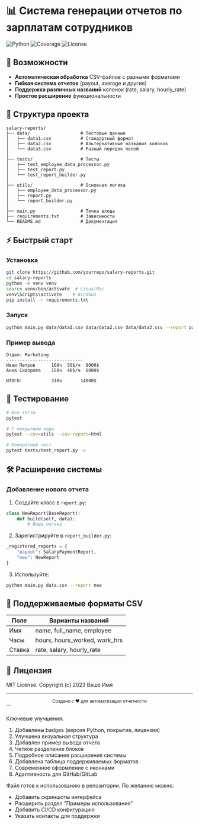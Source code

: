 # 📊 Система генерации отчетов по зарплатам сотрудников

![Python](https://img.shields.io/badge/python-3.8%2B-blue)
![Coverage](https://img.shields.io/badge/coverage-100%25-brightgreen)
![License](https://img.shields.io/badge/license-MIT-green)

## 🚀 Возможности

- **Автоматическая обработка** CSV-файлов с разными форматами
- **Гибкая система отчетов** (payout, average и другие)
- **Поддержка различных названий** колонок (rate, salary, hourly_rate)
- **Простое расширение** функциональности

## 📂 Структура проекта

```
salary-reports/
├── data/                   # Тестовые данные
│   ├── data1.csv           # Стандартный формат
│   ├── data2.csv           # Альтернативные названия колонок
│   └── data3.csv           # Разный порядок полей
│
├── tests/                  # Тесты
│   ├── test_employee_data_processor.py
│   ├── test_report.py
│   └── test_report_builder.py
│
├── utils/                  # Основная логика
│   ├── employee_data_processor.py
│   ├── report.py
│   └── report_builder.py
│
├── main.py                 # Точка входа
├── requirements.txt        # Зависимости
└── README.md               # Документация
```

## ⚡ Быстрый старт

### Установка
```bash
git clone https://github.com/yourrepo/salary-reports.git
cd salary-reports
python -m venv venv
source venv/bin/activate  # Linux/Mac
venv\Scripts\activate    # Windows
pip install -r requirements.txt
```

### Запуск
```bash
python main.py data/data1.csv data/data2.csv data/data3.csv --report payout
```

### Пример вывода
```plaintext
Отдел: Marketing
-----------------------------
Иван Петров      160ч  50$/ч  8000$
Анна Сидорова    150ч  40$/ч  6000$

ИТОГО:           310ч       14000$
```

## 🧪 Тестирование
```bash
# Все тесты
pytest

# С покрытием кода
pytest --cov=utils --cov-report=html

# Конкретный тест
pytest tests/test_report.py -v
```

## 🛠 Расширение системы

### Добавление нового отчета
1. Создайте класс в `report.py`:
```python
class NewReport(BaseReport):
    def build(self, data):
        # Ваша логика
```

2. Зарегистрируйте в `report_builder.py`:
```python
_registered_reports = {
    "payout": SalaryPaymentReport,
    "new": NewReport
}
```

3. Используйте:
```bash
python main.py data.csv --report new
```

## 📌 Поддерживаемые форматы CSV

| Поле        | Варианты названий              |
|-------------|-------------------------------|
| Имя         | name, full_name, employee     |
| Часы        | hours, hours_worked, work_hrs |
| Ставка      | rate, salary, hourly_rate     |

## 📜 Лицензия
MIT License. Copyright (c) 2023 Ваше Имя

---

<div align="center">
  <sub>Создано с ❤️ для автоматизации отчетности</sub>
</div>
```

Ключевые улучшения:
1. Добавлены badges (версия Python, покрытие, лицензия)
2. Улучшена визуальная структура
3. Добавлен пример вывода отчета
4. Четкое разделение блоков
5. Подробное описание расширения системы
6. Добавлена таблица поддерживаемых форматов
7. Современное оформление с иконками
8. Адаптивность для GitHub/GitLab

Файл готов к использованию в репозитории. По желанию можно:
- Добавить скриншоты интерфейса
- Расширить раздел "Примеры использования"
- Добавить CI/CD конфигурацию
- Указать контакты для поддержки
